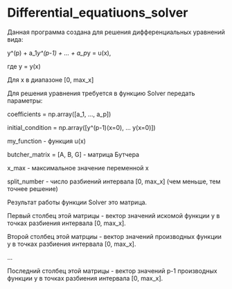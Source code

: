 # Differential_equatiuons_solver

Данная программа создана для решения дифференциальных уравнений вида: 

y^(p) + a_1*y^(p-1) + ... + a_p*y = u(x),

где y = y(x)

Для x в диапазоне [0, max_x]

Для решения уравнения требуется в функцию Solver передать параметры:

coefficients = np.array([a_1, ..., a_p])

initial_condition = np.array([y^(p-1)(x=0), ... y(x=0)])

my_function - функция u(x)

butcher_matrix = [A, B, G] - матрица Бутчера

x_max - максимальное значение переменной x

split_number - число разбиений интервала [0, max_x] (чем меньше, тем точнее решение)

Результат работы функции Solver это матрица.

Первый столбец этой матрицы - вектор значений искомой функции y в точках разбиения интервала [0, max_x].

Второй столбец этой матрциы - вектор значений производных функции y в точках разбиения интервала [0, max_x].

...

Последний столбец этой матрицы - вектор значений p-1 производных функции y в точках разбиения интервала [0, max_x].